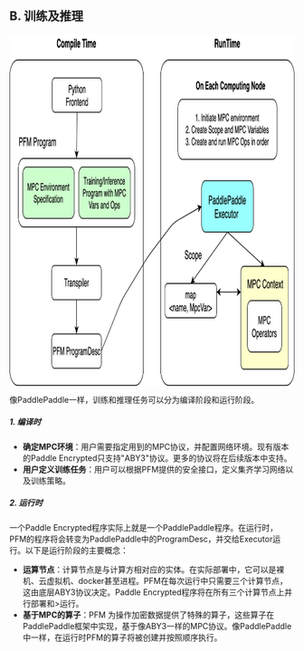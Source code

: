 ## B. 训练及推理

<img src='../../../images/PFM-design.png' width = "1000" height = "622" align="middle"/>

像PaddlePaddle一样，训练和推理任务可以分为编译阶段和运行阶段。

##### 1. 编译时

* **确定MPC环境**：用户需要指定用到的MPC协议，并配置网络环境。现有版本的Paddle Encrypted只支持"ABY3"协议。更多的协议将在后续版本中支持。
* **用户定义训练任务**：用户可以根据PFM提供的安全接口，定义集齐学习网络以及训练策略。
##### 2. 运行时

一个Paddle Encrypted程序实际上就是一个PaddlePaddle程序。在运行时，PFM的程序将会转变为PaddlePaddle中的ProgramDesc，并交给Executor运行。以下是运行阶段的主要概念：
* **运算节点**：计算节点是与计算方相对应的实体。在实际部署中，它可以是裸机、云虚拟机、docker甚至进程。PFM在每次运行中只需要三个计算节点，这由底层ABY3协议决定。Paddle Encrypted程序将在所有三个计算节点上并行部署和>运行。
* **基于MPC的算子**：PFM 为操作加密数据提供了特殊的算子，这些算子在PaddlePaddle框架中实现，基于像ABY3一样的MPC协议。像PaddlePaddle中一样，在运行时PFM的算子将被创建并按照顺序执行。
